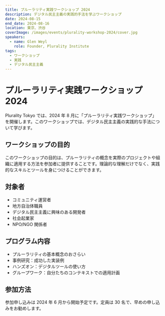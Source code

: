 ```yaml
---
title: プルーラリティ実践ワークショップ 2024
description: デジタル民主主義の実践的手法を学ぶワークショップ
date: 2024-08-15
end_date: 2024-08-16
location: 東京、渋谷
coverImage: /images/events/plurality-workshop-2024/cover.jpg
speakers:
  - name: Glen Weyl
    role: Founder, Plurality Institute
tags:
  - ワークショップ
  - 実践
  - デジタル民主主義
---
```


# プルーラリティ実践ワークショップ 2024

Plurality Tokyo では、2024 年 8 月に「プルーラリティ実践ワークショップ」を開催します。このワークショップでは、デジタル民主主義の実践的な手法について学びます。

## ワークショップの目的

このワークショップの目的は、プルーラリティの概念を実際のプロジェクトや組織に適用する方法を参加者に提供することです。理論的な理解だけでなく、実践的なスキルとツールを身につけることができます。

## 対象者

- コミュニティ運営者
- 地方自治体職員
- デジタル民主主義に興味のある開発者
- 社会起業家
- NPO/NGO 関係者

## プログラム内容

- プルーラリティの基本概念のおさらい
- 事例研究：成功した実装例
- ハンズオン：デジタルツールの使い方
- グループワーク：自分たちのコンテキストでの適用計画

## 参加方法

参加申し込みは 2024 年 6 月から開始予定です。定員は 30 名で、早めの申し込みをお勧めします。
